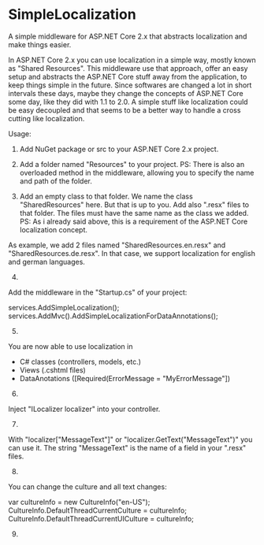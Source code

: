 # SimpleLocalization
A simple middleware for ASP.NET Core 2.x that abstracts localization and make things easier.

In ASP.NET Core 2.x you can use localization in a simple way, mostly known as "Shared Resources". This middleware use that approach, offer an easy setup and abstracts the ASP.NET Core stuff away from the application, to keep things simple in the future. Since softwares are changed a lot in short intervals these days, maybe they change the concepts of ASP.NET Core some day, like they did with 1.1 to 2.0. A simple stuff like localization could be easy decoupled and that seems to be a better way to handle a cross cutting like localization.

Usage:

1) Add NuGet package or src to your ASP.NET Core 2.x project.

2) Add a folder named "Resources" to your project.
PS: There is also an overloaded method in the middleware, allowing you to specify the name and path of the folder.

3) Add an empty class to that folder. We name the class "SharedResources" here. But that is up to you.
Add also ".resx" files to that folder. The files must have the same name as the class we added.
PS: As i already said above, this is a requirement of the ASP.NET Core localization concept.

As example, we add 2 files named "SharedResources.en.resx" and "SharedResources.de.resx".
In that case, we support localization for english and german languages.

4)
Add the middleware in the "Startup.cs" of your project:

  services.AddSimpleLocalization<SharedResources>();
  services.AddMvc().AddSimpleLocalizationForDataAnnotations<SharedResources>();

5)
You are now able to use localization in
- C# classes (controllers, models, etc.)
- Views (.cshtml files)
- DataAnotations ([Required(ErrorMessage = "MyErrorMessage"])

6)
Inject "ILocalizer<SharedRessources> localizer" into your controller.
  
7)
With "localizer["MessageText"]" or "localizer.GetText("MessageText")" you can use it.
The string "MessageText" is the name of a field in your ".resx" files.

8)
You can change the culture and all text changes:

  var cultureInfo = new CultureInfo("en-US");
  CultureInfo.DefaultThreadCurrentCulture = cultureInfo;
  CultureInfo.DefaultThreadCurrentUICulture = cultureInfo;

9)
